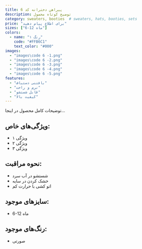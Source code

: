 ```yaml
---
title: پیراهن دخترانه کد 6
description: توضیح کوتاه محصول
category: sweaters, booties  # sweaters, hats, booties, sets
price: "برای اطلاع پیام دهید"
sizes: ["6-12 ماه"]
colors:
  - name: "رنگ ۱"
    code: "#FFB6C1"
    text_color: "#000"
images:
  - "images\code 6 -1.png"
  - "images\code 6 -2.png"
  - "images\code 6 -3.png"
  - "images\code 6 -4.png"
  - "images\code 6 -5.png"
features:
  - "بافتنی دستباف"
  - "نرم و راحت"
  - "قابل شستشو"
  - "کیفیت بالا"
---
```


توضیحات کامل محصول در اینجا...

## ویژگی‌های خاص:
- ویژگی ۱
- ویژگی ۲
- ویژگی ۳

## نحوه مراقبت:
- شستشو در آب سرد
- خشک کردن در سایه
- اتو کشی با حرارت کم

## سایزهای موجود:
- 6-12 ماه

## رنگ‌های موجود:
- صورتی
